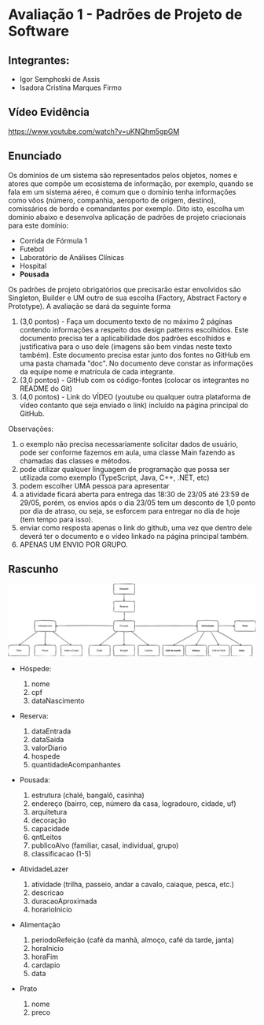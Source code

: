 # Avaliação 1 - Padrões de Projeto de Software

## Integrantes:

- Igor Semphoski de Assis
- Isadora Cristina Marques Firmo

## Vídeo Evidência

https://www.youtube.com/watch?v=uKNQhm5gpGM

## Enunciado

Os domínios de um sistema são representados pelos objetos, nomes e atores que compõe um ecosistema de informação, por exemplo, quando se fala em um sistema aéreo, é comum que o domínio tenha informações como vôos (número, companhia, aeroporto de origem, destino), comissários de bordo e comandantes por exemplo. Dito isto, escolha um domínio abaixo e desenvolva aplicação de padrões de projeto criacionais para este domínio:

- Corrida de Fórmula 1
- Futebol
- Laboratório de Análises Clínicas
- Hospital
- **Pousada**

Os padrões de projeto obrigatórios que precisarão estar envolvidos são Singleton, Builder e UM outro de sua escolha (Factory, Abstract Factory e Prototype). A avaliação se dará da seguinte forma

1. (3,0 pontos) - Faça um documento texto de no máximo 2 páginas contendo informações a respeito dos design patterns escolhidos. Este documento precisa ter a aplicabilidade dos padrões escolhidos e justificativa para o uso dele (imagens são bem vindas neste texto também). Este documento precisa estar junto dos fontes no GitHub em uma pasta chamada "doc". No documento deve constar as informações da equipe nome e matrícula de cada integrante.
2. (3,0 pontos) - GitHub com os código-fontes (colocar os integrantes no README do Git)
3. (4,0 pontos) - Link do VÍDEO (youtube ou qualquer outra plataforma de vídeo contanto que seja enviado o link) incluído na página principal do GitHub.

Observações:

1. o exemplo não precisa necessariamente solicitar dados de usuário, pode ser conforme fazemos em aula, uma classe Main fazendo as chamadas das classes e métodos.
2. pode utilizar qualquer linguagem de programação que possa ser utilizada como exemplo (TypeScript, Java, C++, .NET, etc)
3. podem escolher UMA pessoa para apresentar
4. a atividade ficará aberta para entrega das 18:30 de 23/05 até 23:59 de 29/05, porém, os envios após o dia 23/05 tem um desconto de 1,0 ponto por dia de atraso, ou seja, se esforcem para entregar no dia de hoje (tem tempo para isso).
5. enviar como resposta apenas o link do github, uma vez que dentro dele deverá ter o documento e o vídeo linkado na página principal também.
6. APENAS UM ENVIO POR GRUPO.

## Rascunho

![Diagrama](./docs/Diagrama.png)

- Hóspede:

  1. nome
  2. cpf
  3. dataNascimento

- Reserva:

  1. dataEntrada
  2. dataSaida
  3. valorDiario
  4. hospede
  5. quantidadeAcompanhantes

- Pousada:

  1. estrutura (chalé, bangalô, casinha)
  2. endereço (bairro, cep, número da casa, logradouro, cidade, uf)
  3. arquitetura
  4. decoração
  5. capacidade
  6. qntLeitos
  7. publicoAlvo (familiar, casal, individual, grupo)
  8. classificacao (1-5)

- AtividadeLazer

  1. atividade (trilha, passeio, andar a cavalo, caiaque, pesca, etc.)
  2. descricao
  3. duracaoAproximada
  4. horarioInicio

- Alimentação

  1. periodoRefeição (café da manhã, almoço, café da tarde, janta)
  2. horaInicio
  3. horaFim
  3. cardapio
  4. data

- Prato
  1. nome
  2. preco
